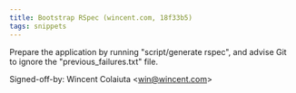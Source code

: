 ```yaml
---
title: Bootstrap RSpec (wincent.com, 18f33b5)
tags: snippets
---
```


Prepare the application by running "script/generate rspec", and advise Git to ignore the "previous_failures.txt" file.

Signed-off-by: Wincent Colaiuta &lt;win@wincent.com&gt;
